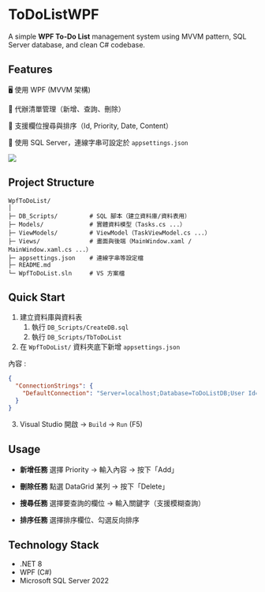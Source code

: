 # ToDoListWPF
A simple **WPF To-Do List** management system using MVVM pattern, SQL Server database, and clean C# codebase.

## Features

🖥️ 使用 WPF (MVVM 架構)

📅 代辦清單管理（新增、查詢、刪除）

🔎 支援欄位搜尋與排序（Id, Priority, Date, Content）

💾 使用 SQL Server，連線字串可設定於 `appsettings.json`

![](C:\Github\ToDoListWPF\imgs\screenshot.png)



## Project Structure

```
WpfToDoList/
│
├─ DB_Scripts/         # SQL 腳本（建立資料庫/資料表用）
├─ Models/             # 實體資料模型（Tasks.cs ...）
├─ ViewModels/         # ViewModel（TaskViewModel.cs ...）
├─ Views/              # 畫面與後端（MainWindow.xaml / MainWindow.xaml.cs ...）
├─ appsettings.json    # 連線字串等設定檔
├─ README.md
└─ WpfToDoList.sln     # VS 方案檔
```



## Quick Start

1. 建立資料庫與資料表
   1. 執行 `DB_Scripts/CreateDB.sql`
   2. 執行 `DB_Scripts/TbToDoList`
2. 在 `WpfToDoList/` 資料夾底下新增 `appsettings.json`

內容 : 

```json
{
  "ConnectionStrings": {
    "DefaultConnection": "Server=localhost;Database=ToDoListDB;User Id=Your ID;Password=Your Password;Encrypt=True;TrustServerCertificate=True;Connect Timeout=30"
  }
}
```

3. Visual Studio 開啟 → `Build` → `Run` (F5)



## Usage

- **新增任務**
   選擇 Priority → 輸入內容 → 按下「Add」

- **刪除任務**
   點選 DataGrid 某列 → 按下「Delete」

- **搜尋任務**
   選擇要查詢的欄位 → 輸入關鍵字（支援模糊查詢）

- **排序任務**
   選擇排序欄位、勾選反向排序



## Technology Stack

- .NET 8
- WPF (C#)
- Microsoft SQL Server 2022
